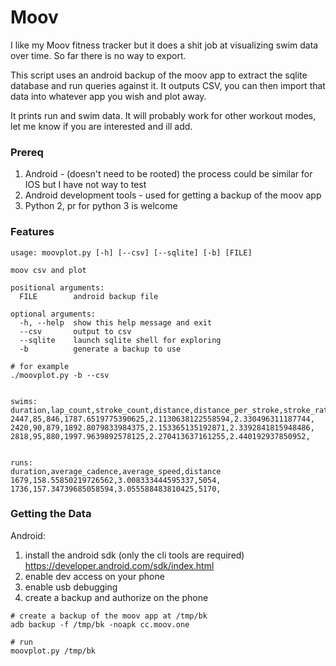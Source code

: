 # Moov

I like my Moov fitness tracker but it does a shit job at visualizing swim
data over time. So far there is no way to export.

This script uses an android backup of the moov app to extract the sqlite
database and run queries against it. It outputs CSV, you can then import that
data into whatever app you wish and plot away.

It prints run and swim data. It will probably work for other workout modes,
let me know if you are interested and ill add.

### Prereq

1. Android - (doesn't need to be rooted) the process could be similar for IOS
   but I have not way to test
1. Android development tools - used for getting a backup of the moov app
1. Python 2, pr for python 3 is welcome

### Features
```
usage: moovplot.py [-h] [--csv] [--sqlite] [-b] [FILE]

moov csv and plot

positional arguments:
  FILE        android backup file

optional arguments:
  -h, --help  show this help message and exit
  --csv       output to csv
  --sqlite    launch sqlite shell for exploring
  -b          generate a backup to use

# for example
./moovplot.py -b --csv


swims:
duration,lap_count,stroke_count,distance,distance_per_stroke,stroke_rate
2447,85,846,1787.6519775390625,2.1130638122558594,2.330496311187744,
2420,90,879,1892.8079833984375,2.153365135192871,2.3392841815948486,
2818,95,880,1997.9639892578125,2.270413637161255,2.440192937850952,


runs:
duration,average_cadence,average_speed,distance
1679,158.55850219726562,3.008333444595337,5054,
1736,157.34739685058594,3.055588483810425,5170,
```

### Getting the Data

Android:

1. install the android sdk (only the cli tools are required) https://developer.android.com/sdk/index.html
1. enable dev access on your phone
1. enable usb debugging
1. create a backup and authorize on the phone

```
# create a backup of the moov app at /tmp/bk
adb backup -f /tmp/bk -noapk cc.moov.one

# run
moovplot.py /tmp/bk
```
